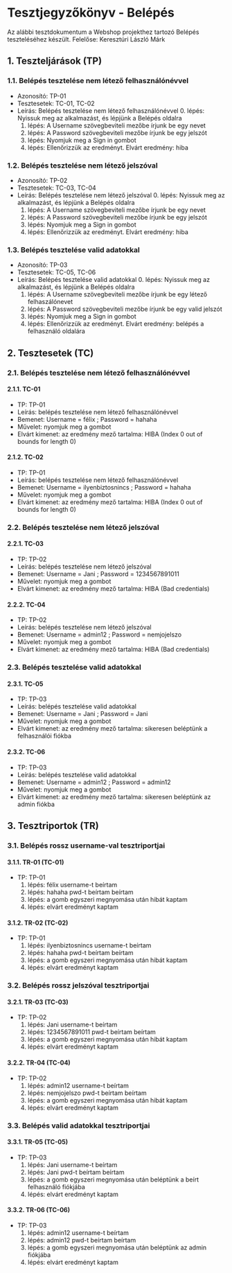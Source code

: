 # Tesztjegyzőkönyv - Belépés

Az alábbi tesztdokumentum a Webshop projekthez tartozó Belépés teszteléséhez készült. Felelőse: Keresztúri László Márk


## 1. Teszteljárások (TP)

### 1.1. Belépés tesztelése nem létező felhasználónévvel 
- Azonosító: TP-01
- Tesztesetek: TC-01, TC-02
- Leírás: Belépés tesztelése nem létező felhasználónévvel 
    0. lépés: Nyissuk meg az alkalmazást, és lépjünk a Belépés oldalra
    1. lépés: A Username szövegbeviteli mezőbe írjunk be egy nevet
    2. lépés: A Password szövegbeviteli mezőbe írjunk be egy jelszót
    3. lépés: Nyomjuk meg a Sign in gombot
    4. lépés: Ellenőrizzük az eredményt. Elvárt eredmény: hiba
	
### 1.2. Belépés tesztelése nem létező jelszóval
- Azonosító: TP-02
- Tesztesetek: TC-03, TC-04
- Leírás: Belépés tesztelése nem létező jelszóval
    0. lépés: Nyissuk meg az alkalmazást, és lépjünk a Belépés oldalra
    1. lépés: A Username szövegbeviteli mezőbe írjunk be egy nevet
    2. lépés: A Password szövegbeviteli mezőbe írjunk be egy jelszót
    3. lépés: Nyomjuk meg a Sign in gombot
    4. lépés: Ellenőrizzük az eredményt. Elvárt eredmény: hiba
	
### 1.3. Belépés tesztelése valid adatokkal 
- Azonosító: TP-03
- Tesztesetek: TC-05, TC-06
- Leírás: Belépés tesztelése valid adatokkal
    0. lépés: Nyissuk meg az alkalmazást, és lépjünk a Belépés oldalra
    1. lépés: A Username szövegbeviteli mezőbe írjunk be egy létező felhaszálónevet
    2. lépés: A Password szövegbeviteli mezőbe írjunk be egy valid jelszót
    3. lépés: Nyomjuk meg a Sign in gombot
    4. lépés: Ellenőrizzük az eredményt. Elvárt eredmény: belépés a felhasználó oldalára



## 2. Tesztesetek (TC)

### 2.1.  Belépés tesztelése nem létező felhasználónévvel

#### 2.1.1. TC-01
- TP: TP-01
- Leírás: belépés tesztelése nem létező felhasználónévvel
- Bemenet: Username = félix ; Password = hahaha
- Művelet: nyomjuk meg a gombot 
- Elvárt kimenet: az eredmény mező tartalma: HIBA (Index 0 out of bounds for length 0)

#### 2.1.2. TC-02
- TP: TP-01
- Leírás: belépés tesztelése nem létező felhasználónévvel
- Bemenet: Username = ilyenbiztosnincs ; Password = hahaha
- Művelet: nyomjuk meg a gombot 
- Elvárt kimenet: az eredmény mező tartalma: HIBA (Index 0 out of bounds for length 0)


### 2.2.  Belépés tesztelése nem létező jelszóval

#### 2.2.1. TC-03
- TP: TP-02
- Leírás: belépés tesztelése nem létező jelszóval 
- Bemenet: Username = Jani ; Password = 1234567891011
- Művelet: nyomjuk meg a gombot 
- Elvárt kimenet: az eredmény mező tartalma: HIBA (Bad credentials)

#### 2.2.2. TC-04
- TP: TP-02
- Leírás: belépés tesztelése nem létező jelszóval 
- Bemenet: Username = admin12 ; Password = nemjojelszo
- Művelet: nyomjuk meg a gombot 
- Elvárt kimenet: az eredmény mező tartalma: HIBA (Bad credentials)


### 2.3.  Belépés tesztelése valid adatokkal

#### 2.3.1. TC-05
- TP: TP-03
- Leírás: belépés tesztelése valid adatokkal 
- Bemenet: Username = Jani ; Password = Jani
- Művelet: nyomjuk meg a gombot 
- Elvárt kimenet: az eredmény mező tartalma: sikeresen beléptünk a felhasználói fiókba

#### 2.3.2. TC-06
- TP: TP-03
- Leírás: belépés tesztelése valid adatokkal 
- Bemenet: Username = admin12 ; Password = admin12
- Művelet: nyomjuk meg a gombot 
- Elvárt kimenet: az eredmény mező tartalma: sikeresen beléptünk az admin fiókba



## 3. Tesztriportok (TR)

### 3.1.  Belépés rossz username-val tesztriportjai

#### 3.1.1. TR-01 (TC-01)
- TP: TP-01
    1. lépés: félix username-t beírtam
    2. lépés: hahaha pwd-t beírtam beírtam 
    3. lépés: a gomb egyszeri megnyomása után hibát kaptam
    4. lépés: elvárt eredményt kaptam
    
#### 3.1.2. TR-02 (TC-02)
- TP: TP-01
    1. lépés: ilyenbiztosnincs username-t beírtam
    2. lépés: hahaha pwd-t beírtam beírtam 
    3. lépés: a gomb egyszeri megnyomása után hibát kaptam
    4. lépés: elvárt eredményt kaptam

	
### 3.2.  Belépés rossz jelszóval tesztriportjai

#### 3.2.1. TR-03 (TC-03)
- TP: TP-02
    1. lépés: Jani username-t beírtam
    2. lépés: 1234567891011 pwd-t beírtam beírtam 
    3. lépés: a gomb egyszeri megnyomása után hibát kaptam
    4. lépés: elvárt eredményt kaptam
    

#### 3.2.2. TR-04 (TC-04)
- TP: TP-02
    1. lépés: admin12 username-t beírtam
    2. lépés: nemjojelszo pwd-t beírtam beírtam 
    3. lépés: a gomb egyszeri megnyomása után hibát kaptam
    4. lépés: elvárt eredményt kaptam

	
### 3.3.  Belépés valid adatokkal tesztriportjai

#### 3.3.1. TR-05 (TC-05)
- TP: TP-03
    1. lépés: Jani username-t beírtam
    2. lépés: Jani pwd-t beírtam beírtam 
    3. lépés: a gomb egyszeri megnyomása után beléptünk a beírt felhasználó fiókjába
    4. lépés: elvárt eredményt kaptam
    

#### 3.3.2. TR-06 (TC-06)
- TP: TP-03
    1. lépés: admin12 username-t beírtam
    2. lépés: admin12 pwd-t beírtam beírtam 
    3. lépés: a gomb egyszeri megnyomása után beléptünk az admin fiókjába
    4. lépés: elvárt eredményt kaptam
    
    